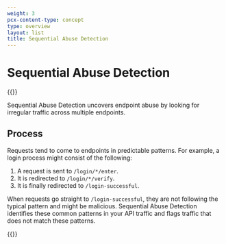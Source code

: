 ```yaml
---
weight: 3
pcx-content-type: concept
type: overview
layout: list
title: Sequential Abuse Detection
---
```


# Sequential Abuse Detection

{{<render file="_availability.md">}}

Sequential Abuse Detection uncovers endpoint abuse by looking for irregular traffic across multiple endpoints.

## Process

Requests tend to come to endpoints in predictable patterns. For example, a login process might consist of the following:

1.  A request is sent to `/login/*/enter`.
2.  It is redirected to `/login/*/verify`.
3.  It is finally redirected to `/login-successful`.

When requests go straight to `/login-successful`, they are not following the typical pattern and might be malicious. Sequential Abuse Detection identifies these common patterns in your API traffic and flags traffic that does not match these patterns.

{{<render file="_blog-post.md">}}
